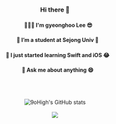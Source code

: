 <div align="center">
  <h3> Hi there 👋 </h3> 
<h4>  　 🙇🏻‍♂ ️I'm gyeonghoo Lee 😎 </h4> 
<h4>   　🔭 I’m a student at Sejong Univ 🏫</h4> 
<h4>   　🌱 I just started learning Swift and iOS 😂</h4>
<h4>   　💬 Ask me about anything 😄 </h4>
</div>
<br></br>
<div align="center">
 
![9oHigh's GitHub stats](https://github-readme-stats.vercel.app/api?username=9oHigh&show_icons=true)
<br></br>
![](https://github-profile-summary-cards.vercel.app/api/cards/profile-details?username=9oHigh&theme=vue)
</div>
